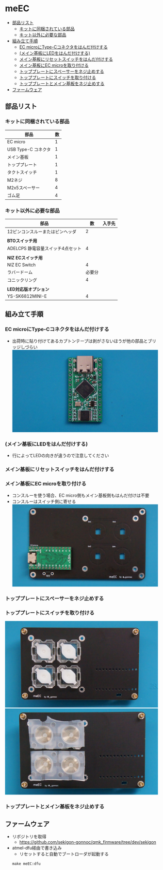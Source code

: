 # meEC

- [部品リスト](#部品リスト)
  - [キットに同梱されている部品](#キットに同梱されている部品)
  - [キット以外に必要な部品](#キット以外に必要な部品)
- [組み立て手順](#組み立て手順)
  - [EC microにType-Cコネクタをはんだ付けする](#ec-microにtype-cコネクタをはんだ付けする)
  - [(メイン基板にLEDをはんだ付けする)](#メイン基板にledをはんだ付けする)
  - [メイン基板にリセットスイッチをはんだ付けする](#メイン基板にリセットスイッチをはんだ付けする)
  - [メイン基板にEC microを取り付ける](#メイン基板にec-microを取り付ける)
  - [トッププレートにスペーサーをネジ止めする](#トッププレートにスペーサーをネジ止めする)
  - [トッププレートにスイッチを取り付ける](#トッププレートにスイッチを取り付ける)
  - [トッププレートとメイン基板をネジ止めする](#トッププレートとメイン基板をネジ止めする)
- [ファームウェア](#ファームウェア)

## 部品リスト
### キットに同梱されている部品
|部品|数|
|-|-|
|EC micro|1|
|USB Type-C コネクタ|1|
|メイン基板|1|
|トッププレート|1|
|タクトスイッチ|1|
|M2ネジ|8|
|M2x5スペーサー|4|
|ゴム足|4|


### キット以外に必要な部品

|部品|数|入手先|
|-|-|-|
|12ピンコンスルーまたはピンヘッダ|2|
||||
|**BTOスイッチ用**|
|ADELCPS 静電容量スイッチ4点セット|4|
||||
|**NIZ ECスイッチ用**|
|NIZ EC Switch |4|
|ラバードーム|必要分|
|コニックリング|4|
||||
|**LED対応版オプション**|||
|YS-SK6812MINI-E|4|

## 組み立て手順
### EC microにType-Cコネクタをはんだ付けする
- 出荷時に貼り付けてあるカプトンテープは剥がさないほうが他の部品とブリッジしづらい
![](img/img2.JPG)

### (メイン基板にLEDをはんだ付けする)
- 行によってLEDの向きが違うので注意してください

### メイン基板にリセットスイッチをはんだ付けする
### メイン基板にEC microを取り付ける
- コンスルーを使う場合、EC micro側もメイン基板側もはんだ付けは不要
- コンスルーはスイッチ側に寄せる
![](img/img7.JPG)

### トッププレートにスペーサーをネジ止めする
### トッププレートにスイッチを取り付ける
![](img/img5.JPG)
![](img/img6.JPG)
### トッププレートとメイン基板をネジ止めする

## ファームウェア
- リポジトリを取得
  - https://github.com/sekigon-gonnoc/qmk_firmware/tree/dev/sekigon
- atmel-dfu経由で書き込み
  - リセットすると自動でブートローダが起動する
  ```
  make meEC:dfu
  ```
